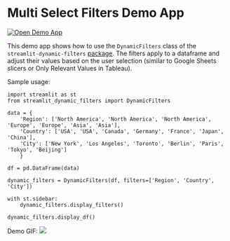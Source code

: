 # Multi Select Filters Demo App

[![Open Demo App](https://static.streamlit.io/badges/streamlit_badge_black_white.svg)](https://dynamic-filters-demo.streamlit.app/)

This demo app shows how to use the `DynamicFilters` class of the `streamlit-dynamic-filters` [package](https://github.com/arsentievalex/streamlit-dynamic-filters). The filters apply to a dataframe and adjust their values based on the user selection (similar to Google Sheets slicers or Only Relevant Values in Tableau).

Sample usage:

```
import streamlit as st
from streamlit_dynamic_filters import DynamicFilters

data = {
    'Region': ['North America', 'North America', 'North America', 'Europe', 'Europe', 'Asia', 'Asia'],
    'Country': ['USA', 'USA', 'Canada', 'Germany', 'France', 'Japan', 'China'],
    'City': ['New York', 'Los Angeles', 'Toronto', 'Berlin', 'Paris', 'Tokyo', 'Beijing']
    }

df = pd.DataFrame(data)

dynamic_filters = DynamicFilters(df, filters=['Region', 'Country', 'City'])

with st.sidebar:
    dynamic_filters.display_filters()

dynamic_filters.display_df()
```

Demo GIF:
<img src="https://i.postimg.cc/mDG8BfK4/multiselect-demo.gif"/>   
